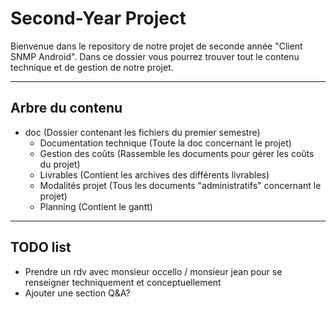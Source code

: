 ﻿# Second-Year Project

Bienvenue dans le repository de notre projet de seconde année "Client SNMP Android". Dans ce dossier vous pourrez trouver tout le contenu technique et de gestion de notre projet.  
- - -
## Arbre du contenu
- doc (Dossier contenant les fichiers du premier semestre)  
    - Documentation technique (Toute la doc concernant le projet)  
    - Gestion des coûts (Rassemble les documents pour gérer les coûts du projet)  
    - Livrables (Contient les archives des différents livrables)  
    - Modalités projet (Tous les documents "administratifs" concernant le projet)  
    - Planning (Contient le gantt)  
- - - - -

## TODO list

- Prendre un rdv avec monsieur occello / monsieur jean pour se renseigner techniquement et conceptuellement  
- Ajouter une section Q&A?  